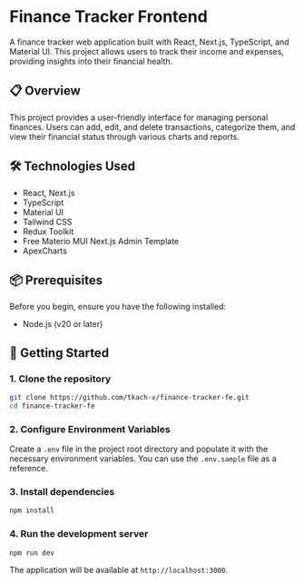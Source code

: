 # Finance Tracker Frontend

A finance tracker web application built with React, Next.js, TypeScript, and Material UI. This project allows users to track their income and expenses, providing insights into their financial health.

## 📋 Overview

This project provides a user-friendly interface for managing personal finances. Users can add, edit, and delete transactions, categorize them, and view their financial status through various charts and reports.

## 🛠️ Technologies Used

- React, Next.js
- TypeScript
- Material UI
- Tailwind CSS
- Redux Toolkit
- Free Materio MUI Next.js Admin Template
- ApexCharts

## 📦 Prerequisites

Before you begin, ensure you have the following installed:

- Node.js (v20 or later)

## 🚀 Getting Started

### 1. Clone the repository

```bash
git clone https://github.com/tkach-v/finance-tracker-fe.git
cd finance-tracker-fe
```

### 2. Configure Environment Variables

Create a `.env` file in the project root directory and populate it with the necessary environment variables. You can use the `.env.sample` file as a reference.

### 3. Install dependencies

```bash
npm install
```

### 4. Run the development server

```bash
npm run dev
```

The application will be available at `http://localhost:3000`.
